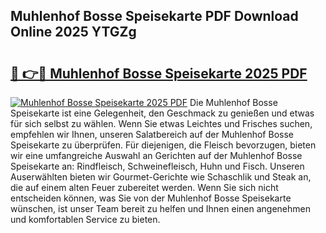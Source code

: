 ## Muhlenhof Bosse Speisekarte PDF Download Online 2025 YTGZg

# <h2><a href="http://gcbthh.nevu.top/?p=Muhlenhof+Bosse+Speisekarte">🔗 👉🔴 Muhlenhof Bosse Speisekarte 2025 PDF</a></h2>

[![Muhlenhof Bosse Speisekarte 2025 PDF](https://i.imgur.com/dBaPXMq.png)](http://gcbthh.nevu.top/?p=Muhlenhof+Bosse+Speisekarte)
Die Muhlenhof Bosse Speisekarte ist eine Gelegenheit, den Geschmack zu genießen und etwas für sich selbst zu wählen. Wenn Sie etwas Leichtes und Frisches suchen, empfehlen wir Ihnen, unseren Salatbereich auf der Muhlenhof Bosse Speisekarte zu überprüfen. Für diejenigen, die Fleisch bevorzugen, bieten wir eine umfangreiche Auswahl an Gerichten auf der Muhlenhof Bosse Speisekarte an: Rindfleisch, Schweinefleisch, Huhn und Fisch. Unseren Auserwählten bieten wir Gourmet-Gerichte wie Schaschlik und Steak an, die auf einem alten Feuer zubereitet werden. Wenn Sie sich nicht entscheiden können, was Sie von der Muhlenhof Bosse Speisekarte wünschen, ist unser Team bereit zu helfen und Ihnen einen angenehmen und komfortablen Service zu bieten.
